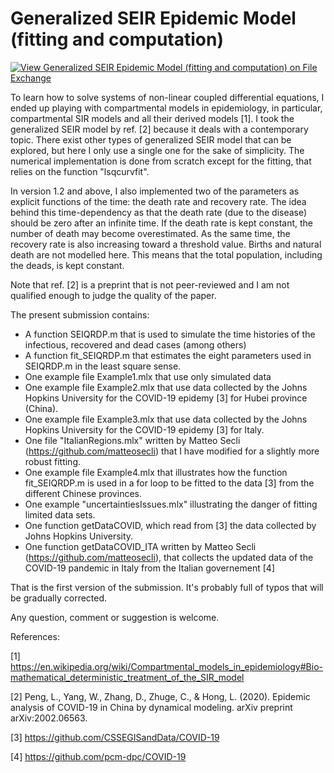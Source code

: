 # Generalized SEIR Epidemic Model (fitting and computation)

[![View Generalized SEIR Epidemic Model (fitting and computation) on File Exchange](https://www.mathworks.com/matlabcentral/images/matlab-file-exchange.svg)](https://se.mathworks.com/matlabcentral/fileexchange/74545-generalized-seir-epidemic-model-fitting-and-computation)






To learn how to solve systems of non-linear coupled differential equations, I ended up playing with compartmental models in epidemiology, in particular, compartmental SIR models and all their derived models [1]. I took the generalized SEIR model by ref. [2] because it deals with a contemporary topic. There exist other types of generalized SEIR model that can be explored, but here I only use a single one for the sake of simplicity. The numerical implementation is done from scratch except for the fitting, that relies on the function "lsqcurvfit".

In version 1.2 and above, I also implemented two of the parameters as explicit functions of the time: the death rate and recovery rate. The idea behind this time-dependency as that the death rate (due to the disease) should be zero after an infinite time. If the death rate is kept constant, the number of death may become overestimated. As the same time, the recovery rate is also increasing toward a threshold value. Births and natural death are not modelled here. This means that the total population, including the deads, is kept constant.

Note that ref. [2] is a preprint that is not peer-reviewed and I am not qualified enough to judge the quality of the paper.

The present submission contains:
- A function SEIQRDP.m that is used to simulate the time histories of the infectious, recovered and dead cases (among others)
- A function fit_SEIQRDP.m that estimates the eight parameters used in SEIQRDP.m in the least square sense.
- One example file Example1.mlx that use only simulated data
- One example file Example2.mlx that use data collected by the Johns Hopkins University for the COVID-19 epidemy [3] for Hubei province (China).
- One example file Example3.mlx that use data collected by the Johns Hopkins University for the COVID-19 epidemy [3] for Italy.
- One file "ItalianRegions.mlx" written by Matteo Secli (https://github.com/matteosecli) that I have modified for a slightly more robust fitting.
- One example file Example4.mlx that illustrates how the function fit_SEIQRDP.m is used in a for loop to be fitted to the data [3] from the different Chinese provinces.
- One example "uncertaintiesIssues.mlx" illustrating the danger of fitting limited data sets.
- One function getDataCOVID, which read from [3] the data collected by Johns Hopkins University.
- One function getDataCOVID_ITA written by Matteo Secli (https://github.com/matteosecli), that  collects the updated data of the COVID-19 pandemic in Italy from the Italian governement [4]

That is the first version of the submission. It's probably full of typos that will be gradually corrected.

Any question, comment or suggestion is welcome.

References:

[1] https://en.wikipedia.org/wiki/Compartmental_models_in_epidemiology#Bio-mathematical_deterministic_treatment_of_the_SIR_model

[2] Peng, L., Yang, W., Zhang, D., Zhuge, C., & Hong, L. (2020). Epidemic analysis of COVID-19 in China by dynamical modeling. arXiv preprint arXiv:2002.06563.

[3] https://github.com/CSSEGISandData/COVID-19

[4] https://github.com/pcm-dpc/COVID-19
